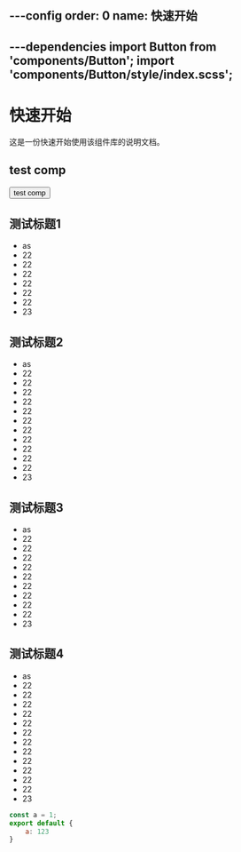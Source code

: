 ---config
order: 0
name: 快速开始
---
---dependencies
import Button from 'components/Button';
import 'components/Button/style/index.scss';
---

# 快速开始

这是一份快速开始使用该组件库的说明文档。

## test comp
<Button fill type="success">test comp</Button>

## 测试标题1
- as
- 22
- 22
- 22
- 22
- 22
- 22
- 23

## 测试标题2
- as
- 22
- 22
- 22
- 22
- 22
- 22
- 22
- 22
- 22
- 22
- 22
- 23

## 测试标题3
- as
- 22
- 22
- 22
- 22
- 22
- 22
- 22
- 22
- 22
- 23

## 测试标题4
- as
- 22
- 22
- 22
- 22
- 22
- 22
- 22
- 22
- 22
- 22
- 22
- 22
- 23

```jsx harmony
const a = 1;
export default {
    a: 123
}
```
